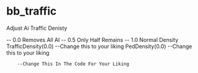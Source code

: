 # bb_traffic
Adjust Ai Traffic Denisty 

 -- 0.0 Removes All AI
      -- 0.5 Only Half Remains
      -- 1.0 Normal Density
        TrafficDensity(0.0) --Change this to your liking
        PedDensity(0.0) --Change this to your liking
        
        --Change This In The Code For Your Liking
